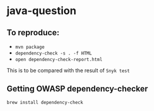 # java-question

## To reproduce:
- `mvn package`
- `dependency-check -s . -f HTML`
- `open dependency-check-report.html`


This is to be compared with the result of `Snyk test`

## Getting OWASP dependency-checker

`brew install dependency-check`